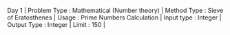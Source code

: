 Day 1 |
Problem Type : Mathematical (Number theory) |
Method Type : Sieve of Eratosthenes |
Usage : Prime Numbers Calculation |
Input type : Integer |
Output Type : Integer |
Limit : 150 |
